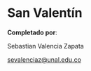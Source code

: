 # San Valentín

**Completado por**:

Sebastian Valencia Zapata

[sevalenciaz@unal.edu.co](mailto:sevalenciaz@unal.edu.co)
